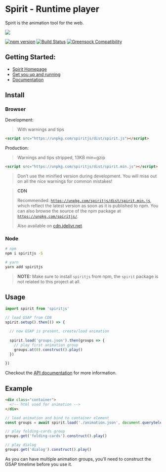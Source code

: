 # Spirit - Runtime player

Spirit is the animation tool for the web. 

![](https://spiritapp.io/spirit.gif)

[![npm version](https://badge.fury.io/js/spiritjs.svg)](https://badge.fury.io/js/spiritjs) 
[![Build Status](https://travis-ci.org/spirit/spirit.svg?branch=master)](https://travis-ci.org/spirit/spirit)
[![Greensock Compatibility](https://img.shields.io/badge/gsap-v1.20.3-brightgreen.svg)](https://greensock.com/gsap)

## Getting Started:

- [Spirit Homepage](https://spiritapp.io)
- [Get you up and running](https://spiritapp.io/getting-started)
- [Documentation](https://docs.spiritapp.io)

## Install

### Browser

Development:

> With warnings and tips

```html
<script src="https://unpkg.com/spiritjs/dist/spirit.js"></script>
```

Production:

> Warnings and tips stripped, 13KB min+gzip

```html
<script src="https://unpkg.com/spiritjs/dist/spirit.min.js"></script>
```

> Don’t use the minified version during development. You will miss out on all the nice warnings for common mistakes!


> **CDN**
>
> Recommended: [`https://unpkg.com/spiritjs/dist/spirit.min.js`](https://unpkg.com/spiritjs/dist/spirit.min.js), which reflect the latest version as soon as it is published to npm. You can also browse the source of the npm package at [`https://unpkg.com/spiritjs/`](https://unpkg.com/spiritjs/).
>
> Also available on [cdn.jdelivr.net](https://cdn.jsdelivr.net/npm/spiritjs/dist/spirit.min.js).

### Node

```bash
# npm
npm i spiritjs -S

# yarn
yarn add spiritjs
```

> **NOTE:**
> Make sure to install `spiritjs` from npm, the `spirit` package is not related to this project at all.

## Usage

```javascript
import spirit from 'spiritjs'

// load GSAP from CDN
spirit.setup().then(() => {
  
  // now GSAP is present, create/load animation
  
  spirit.load('groups.json').then(groups => {
    // play first animation group
    groups.at(0).construct().play()  
  })
  
})
```

Checkout the [API documentation](https://docs.spiritapp.io) for more information.

## Example

```html
<div class="container">
  <!-- html used for animation -->
</div>
```

```javascript
// load animation and bind to container element
const groups = await spirit.load('./animation.json', document.querySelector('.container'))

// play folding-cards group
groups.get('folding-cards').construct().play()

// play dialog
groups.get('dialog').construct().play()

```

As you can have multiple animation groups, you'll need to construct the GSAP timelime before you use it.
